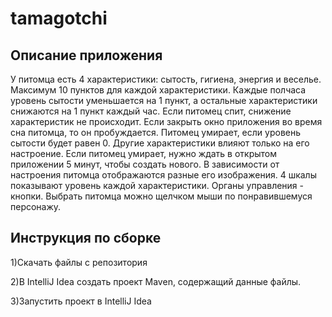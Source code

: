 # tamagotchi
## Описание приложения

У питомца есть 4 характеристики: сытость, гигиена, энергия и веселье. Максимум 10 пунктов для каждой характеристики. Каждые полчаса уровень сытости уменьшается на 1 пункт, а остальные характеристики снижаются на 1 пункт каждый час. 
Если питомец спит, снижение характеристик не происходит. Если закрыть окно приложения во время сна питомца, то он пробуждается. Питомец умирает, если уровень сытости будет равен 0. Другие характеристики влияют только на его настроение. 
Если питомец умирает, нужно ждать в открытом приложении 5 минут, чтобы создать нового.
В зависимости от настроения питомца отображаются разные его изображения. 4 шкалы показывают уровень каждой характеристики. Органы управления - кнопки. Выбрать питомца можно щелчком мыши по понравившемуся персонажу.

## Инструкция по сборке

1)Скачать файлы с репозитория

2)В IntelliJ Idea создать проект Maven, содержащий данные файлы.

3)Запустить проект в IntelliJ Idea


